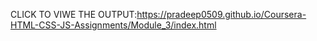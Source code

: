 CLICK TO VIWE THE OUTPUT:https://pradeep0509.github.io/Coursera-HTML-CSS-JS-Assignments/Module_3/index.html

